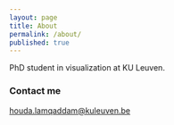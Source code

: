 ```yaml
---
layout: page
title: About
permalink: /about/
published: true
---
```


PhD student in visualization at KU Leuven. 


### Contact me

[houda.lamqaddam@kuleuven.be](mailto:email@domain.com)
